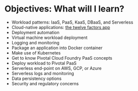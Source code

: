 # Objectives: What will I learn?

* Workload patterns: IaaS, PaaS, KaaS, DBaaS, and Serverless
* Cloud-native applications: [the twelve factors app](https://12factor.net/)
* Deployment automation
* Virtual machine workload deployment
* Logging and monitoring
* Package an application into Docker container
* Make use of Kubernetes
* Get to know Pivotal Cloud Foundry PaaS concepts
* Deploy workload to Pivotal PaaS
* Serverless end-point on AWS, GCP, or Azure
* Serverless logs and monitoring
* Data persistency options
* Security and regulatory concerns



